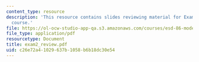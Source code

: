 ```yaml
---
content_type: resource
description: 'This resource contains slides reviewing material for Exam #2 for the
  course.'
file: https://ol-ocw-studio-app-qa.s3.amazonaws.com/courses/esd-86-models-data-and-inference-for-socio-technical-systems-spring-2007/c26e72a41029637b1058b6b18dc30e54_exam2_review.pdf
file_type: application/pdf
resourcetype: Document
title: exam2_review.pdf
uid: c26e72a4-1029-637b-1058-b6b18dc30e54
---
```

